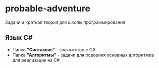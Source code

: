 # probable-adventure
Задачи и краткая теория для школы программирования
## Язык C#
* Папка **"Синтаксис"** - знакомство с C#
* Папка **"Алгоритмы"** - задачи для освоения основных алгоритмов для реализации на C#
